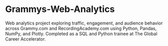 # Grammys-Web-Analytics
Web analytics project exploring traffic, engagement, and audience behavior across Grammy.com and RecordingAcademy.com using Python, Pandas, NumPy, and Plotly. Completed as a SQL and Python trainee at The Global Career Accelerator.
